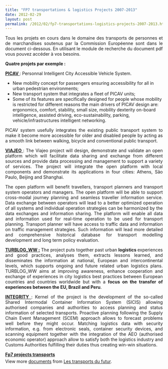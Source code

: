 ```yaml
---
title: "FP7 transportations & logistics Projects 2007-2013"
date: 2012-02-29
layout: post
permalink: /2012/02/fp7-transportations-logistics-projects-2007-2013.html
---
```


<p style="text-align: justify">Tous les projets en cours dans le domaine des transports de personnes et de marchandises soutenus par la Commission Européenne sont dans le document ci-dessous. En utilisant le module de recherche du document pdf vous pouvez accéder à vos besoins.</p> <p style="text-align: justify"><strong>Quatre projets par exemple : </strong></p>   <!--more-->   <p style="text-align: justify"><a href="http://www.dimec.unige.it/PMAR/picav/objectives.shtml" target="_blank"><strong>PICAV </strong></a>: Personnal Intelligent City Accessible Vehicle System.</p> <ul> <li>New mobility concept for passengers ensuring accessibility for all in urban pedestrian environments;</li> <li>New transport system that integrates a fleet of PICAV units;</li> <li>Some of its features are specifically designed for people whose  mobility is restricted for different reasons the main drivers of PICAV  design are: ergonomics, comfort, stability, small size, mobility  dexterity on-board intelligence, assisted driving, eco-sustainability,  parking, vehicle/infrastructures intelligent networking.</li> </ul> <p style="text-align: justify">PICAV system usefully integrates the existing public transport system  to make it become more accessible for older and disabled people by  acting as a smooth link between walking, bicycle and conventional public  transport.</p> <p style="text-align: justify"><a href="http://www.viajeo.eu/" target="_blank"><strong>VIAJEO </strong></a>: The Viajeo project will design, demonstrate and validate an open  platform which will facilitate data sharing and exchange from different  sources and provide data processing and management to support a variety  of services. The project will integrate the open platform with local  components and demonstrate its applications in four cities: Athens, São  Paulo, Beijing and Shanghai.</p> <p style="text-align: justify">The open platform will benefit travellers, transport planners and  transport system operators and managers. The open platform will be able  to support cross-modal journey planning and seamless traveller  information service. Data exchange between operators will lead to a  better optimized operation of all systems and individual operation  strategies can be harmonized by the data exchanges and information  sharing. The platform will enable all data and information used for  real-time operation to be used for transport planning. Transport planner  will have access to traffic data and information on traffic management  strategies. Such information will lead more detailed and comprehensive  historical database for transport modelling development and long term  policy evaluation.</p> <p style="text-align: justify"><a href="http://www.turblog.eu/" target="_blank"><strong>TURBLOG_WW :</strong></a> The  project puts together past urban <strong>logistics </strong>experiences and good  practices, analyses them, extracts lessons learned, and disseminates the  information at national, European and intercontinental levels, which  supports ongoing and future related urban logistics plans.  TURBLOG_WW  aims at improving awareness, enhance cooperation and exchange of  experiences in city logistics best practices between European countries  and countries worldwide but with a <strong>focus on the transfer of experiences between the EU, </strong><strong>Brazil and </strong><strong>Peru</strong>.</p> <p style="text-align: justify"><a href="http://www.integrity-supplychain.eu/" target="_blank"><strong>INTEGRITY </strong></a>: Kernel of the project is the development of the so-called Shared  Intermodal Container Information System (SICIS) allowing authorised  companies and authorities to access planning and status information of  selected transports. Proactive planning following the Supply Chain Event  Management (SCEM) approach allows to forecast problems well before they  might occur. Matching logistics data with security information, e.g.  from electronic seals, container security devices, and scanning  equipment together with the integration of the AEO (authorised economic  operator) approach allow to satisfy both the logistics industry and  Customs Authorities fulfilling their duties thus creating win-win  situations.</p> <div id="__ss_11798557" style="width: 477px"><strong style="margin: 12px 0 4px"><a href="http://www.slideshare.net/transportsdufutur/fp7-projects-transports" title="Fp7 projects transports">Fp7 projects transports</a></strong>          <div style="padding: 5px 0 12px">View more <a href="http://www.slideshare.net/">documents</a> from <a href="http://www.slideshare.net/transportsdufutur">Les transports du futur</a>.</div> </div>